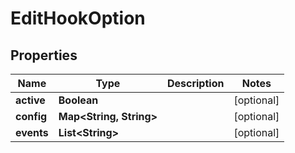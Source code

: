 
# EditHookOption

## Properties
Name | Type | Description | Notes
------------ | ------------- | ------------- | -------------
**active** | **Boolean** |  |  [optional]
**config** | **Map&lt;String, String&gt;** |  |  [optional]
**events** | **List&lt;String&gt;** |  |  [optional]



